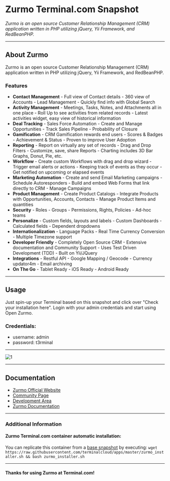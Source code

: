# **Zurmo** Terminal.com Snapshot
*Zurmo is an open source Customer Relationship Management (CRM) application written in PHP utilizing jQuery, Yii Framework, and RedBeanPHP.*

---

## About Zurmo

Zurmo is an open source Customer Relationship Management (CRM) application written in PHP utilizing jQuery, Yii Framework, and RedBeanPHP.

### Features

- **Contact Management** - Full view of Contact details - 360 view of Accounts - Lead Management - Quickly find info with Global Search
- **Activity Management** - Meetings, Tasks, Notes, and Attachments all in one place - Roll Up to see activities from related records - Latest activities widget, easy view of historical information
- **Deal Tracking** - Sales Force Automation - Create and Manage Opportunities - Track Sales Pipeline - Probability of Closure
- **Gamification** - CRM Gamification rewards end users - Scores & Badges - Achievement & Status - Proven to improve User Adoption
- **Reporting** - Report on virtually any set of records - Drag and Drop Filters - Customize, save, share Reports - Charting includes 3D Bar Graphs, Donut, Pie, etc.
- **Workflow** - Create custom Workflows with drag and drop wizard - Trigger email alerts or actions - Keeping track of events as they occur - Get notified on upcoming or elapsed events
- **Marketing Automation** - Create and send Email Marketing campaigns - Schedule Autoresponders - Build and embed Web Forms that link directly to CRM - Manage Campaigns
- **Product Management** - Create Product Catalogs - Integrate Products with Opportunities, Accounts, Contacts - Manage Product Items and quantities
- **Security** - Roles - Groups - Permissions, Rights, Policies - Ad-hoc teams
- **Personalize** - Custom fields, layouts and labels - Custom Dashboards - Calculated fields - Dependent dropdowns
- **Internationalization** - Language Packs - Real Time Currency Conversion - Multiple Timezone support
- **Developer Friendly** - Completely Open Source CRM - Extensive documentation and Community Support - Uses Test Driven Development (TDD) - Built on Yii/JQuery
- **Integrations** - Restful API - Google Mapping / Geocode - Currency updator4m - Email archiving
- **On The Go** - Tablet Ready - iOS Ready - Android Ready


---

## Usage

Just spin-up your Terminal based on this snapshot and click over "Check your installation here".
Login with your admin credentials and start using Open Zurmo.


### Credentials:

- username: admin
- password: t3rminal


---

![1](http://3.bp.blogspot.com/-f7jXw6_4scg/USSk5aZjb6I/AAAAAAAAAZo/dcHxzmsHA70/s1600/zurmo-dashboard.png)

---

## Documentation
- [Zurmo Official Website](http://zurmo.org/)
- [Community Page](http://zurmo.org/community)
- [Development Area](http://zurmo.org/development)
- [Zurmo Documentation](http://zurmo.org/documentation)

---


### Additional Information
#### Zurmo Terminal.com container automatic installation:
You can replicate this container from a [base snapshot](https://www.terminal.com/tiny/FzpHiTXG1K) by executing:
`wget https://raw.githubusercontent.com/terminalcloud/apps/master/zurmo_installer.sh && bash zurmo_installer.sh`


---

#### Thanks for using Zurmo at Terminal.com!
